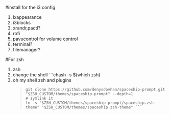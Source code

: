 #install for the i3 config

1. lxappearance
2. i3blocks
3. xrandr,pactl?
4. rofi
5. pavucontrol for volume control
6. terminal?
7. filemanager?

#For zsh
1. zsh
2. change the shell ```chash -s $(which zsh)
3. oh my shell zsh and plugins
   >```# clone the repo to the Zsh custom theme directory
   >git clone https://github.com/denysdovhan/spaceship-prompt.git "$ZSH_CUSTOM/themes/spaceship-prompt" --depth=1
   ># symlink it
   >ln -s "$ZSH_CUSTOM/themes/spaceship-prompt/spaceship.zsh-theme" "$ZSH_CUSTOM/themes/spaceship.zsh-theme" ```


